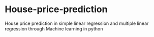 # House-price-prediction
House price prediction in simple linear regression and multiple linear regression through Machine learning in python
